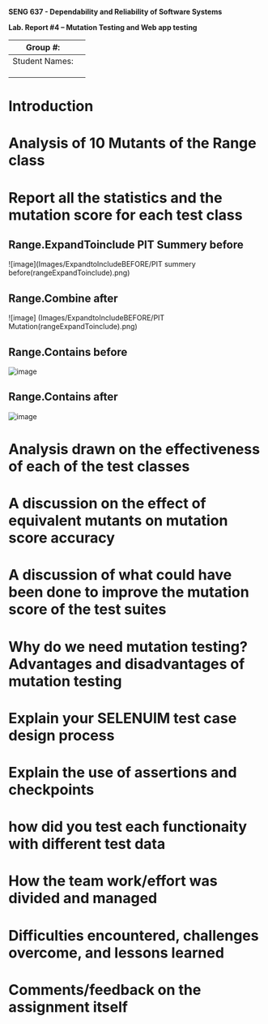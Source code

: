 **SENG 637 - Dependability and Reliability of Software Systems**

**Lab. Report \#4 – Mutation Testing and Web app testing**

| Group \#:      |     |
| -------------- | --- |
| Student Names: |     |
|                |     |
|                |     |
|                |     |

# Introduction

# Analysis of 10 Mutants of the Range class 

# Report all the statistics and the mutation score for each test class
## Range.ExpandToinclude PIT Summery before
![image](Images/ExpandtoIncludeBEFORE/PIT summery before(rangeExpandToinclude).png)



## Range.Combine after
![image] (Images/ExpandtoIncludeBEFORE/PIT Mutation(rangeExpandToinclude).png)



## Range.Contains before
![image](https://github.com/seng637-Winter/seng637-a3-niloofarsharifi/assets/17180836/71-edcf-47c4-9c70-df148b343c6d)

## Range.Contains after
![image](https://github.com/seng637-Winter/seng637-a3e39-f8b8-42fd-a0a8-0d97f811eb04)



# Analysis drawn on the effectiveness of each of the test classes

# A discussion on the effect of equivalent mutants on mutation score accuracy

# A discussion of what could have been done to improve the mutation score of the test suites

# Why do we need mutation testing? Advantages and disadvantages of mutation testing

# Explain your SELENUIM test case design process

# Explain the use of assertions and checkpoints

# how did you test each functionaity with different test data

# How the team work/effort was divided and managed

# Difficulties encountered, challenges overcome, and lessons learned

# Comments/feedback on the assignment itself
